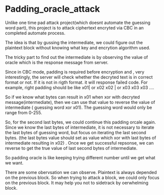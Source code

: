 # Padding_oracle_attack

Unlike one time pad attack project(which doesnt automate the guessing word part), this project is to attack ciphertext encryted via CBC in an completed automate process. 

The idea is that by gussing the intermediate, we could figure out the plaintext block without knowing what key and encrytion algorithm used. 

The tricky part to find out the intermediate is by observing the value of oracle which is the response message from server. 

Since in CBC mode, padding is required before encryption and , very interestingly, the server will check whether the decryted text is in correct format or not. If it is not in rigth format. it will response failed code. For example, right padding should be like x01| or x02 x02 | or x03 x03 x03 .... 

So if we know what bytes can result in x01 when xor with decryted message(intermediate), then we can use that value to reverse the value of intermediate ( guessing word xor x01). The guessing word would only be range from 0-255. 

So, for the second last bytes, we could continue this padding orcale again. Since we know the last bytes of intermediate, it is not necessary to iterate the last bytes of guessing word, but focus on iterating the last second bytes. (the last bytes value should set as value which xor with last bytes of intermediate resulting in x02) . 
Once we get successful repsonse, we can reverse to get the true value of last second bytes of intermediate. 


So padding oracle is like keeping trying different number until we get what we want. 

There are some obervsation we can observe. Plaintext is always depended on the previous block. So when trying to attack a block, we could only focus on the previous block. It may help you not to sidetrack by oerwhelming block.   

